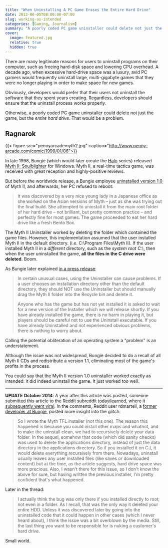 ```yaml
---
title: "When Uninstalling A PC Game Erases the Entire Hard Drive"
date: 2013-06-05T08:00:00-07:00
slug: working-as-intended
categories: [Gaming, Journalism]
summary: "A poorly coded PC game uninstaller could delete not just the game, but the *entire hard drive*. That would be a problem."
cover:
  image: featured.jpg
  relative: true
  hidden: true
---
```


There are many legitimate reasons for users to uninstall programs on their computer, such as freeing hard-disk space and lowering CPU overhead. A decade ago, when excessive hard-drive space was a luxury, avid PC gamers would frequently uninstall large, multi-gigabyte games that they were no longer playing in order to make space for new games.

Obviously, developers would prefer that their users not uninstall the software that they spent years creating. Regardless, developers should ensure that the uninstall process works properly.

Otherwise, a poorly coded PC game uninstaller could delete not just the game, but the _entire hard drive_. That would be a problem.

## Ragnarok

{{< figure src="pennyarcademyth2.jpg" caption="http://www.penny-arcade.com/comic/1999/01/06">}}

In late 1998, Bungie (which would later create the [Halo](http://www.halowaypoint.com/en-us/) series) released [Myth II: Soulblighter](http://mythipedia.wikia.com/wiki/Myth_II:_Soulblighter) for Windows. Myth II, a real-time tactics game, was received with great reception and highly-positive reviews.

But before the worldwide release, a Bungie employee [uninstalled version 1.0](http://halo.bungie.net/inside/history.aspx?link=juggernougat) of Myth II, and afterwards, her PC refused to reboot:

> It was discovered by a very nice young lady in a Japanese office as she worked on the Asian versions of Myth – just as she was trying out the final build. She attempted to uninstall it from the main root folder of her hard drive – not brilliant, but pretty common practice – and perfectly fine for most games. The game proceeded to eat her hard drive like a fresh Bento Box.

The Myth II Uninstaller worked by deleting the folder which contained the game files. However, this implementation assumed that the user installed Myth II in the default directory. (i.e. C:\Program Files\Myth II). If the user installed Myth II in a _different_ directory, such as the _system root C:\\_, then when the user uninstalled the game, **all the files in the C drive were deleted.** Boom.

As Bungie later explained [in a press release](http://www.macobserver.com/news/98/december/981229/bungierecall.html):

> In certain unusual cases, using the Uninstaller can cause problems. If a user chooses an installation directory other than the default directory, they should NOT use the Uninstaller but should manually drag the Myth II folder into the Recycle bin and delete it.
>
> Anyone who has the game but has not yet installed it is asked to wait for a new version of the Installer which we will release shortly. If you have already installed the game, there is no harm in playing it, but players should be careful not to use the Uninstall executable. If you have already Uninstalled and not experienced obvious problems, there is nothing to worry about.

Calling the potential obliteration of an operating system a "problem" is an understatement.

Although the issue was not widespread, Bungie decided to do a recall of all Myth II CDs and redistribute a version 1.1, eliminating most of the game's profits in the process.

You could say that the Myth II version 1.0 uninstaller worked exactly as intended: it did indeed uninstall the game. It just worked _too_ well.

---

**UPDATE October 2014**: A year after this article was posted, someone submitted this article to the Reddit subreddit [todayilearned](http://www.reddit.com/r/todayilearned/), where it [subsequently went viral](http://www.reddit.com/r/todayilearned/comments/2ka43x/til_that_in_the_game_myth_ii_soulblighter_due_to/). In the comments, Reddit user rdmartell, a [former developer at Bungie](https://www.freelancer.com/u/rdmartell.html), posted more insight into the glitch:

> So I wrote the Myth TFL installer (not this one). The reason this happened is because you could install other maps and whatnot, and to make the uninstall clean, we had to recursively delete your data folder.
> In the sequel, somehow that code (which did sanity checks) was used to delete the applications directory, instead of just the data directory in the applications directory.
> So if you installed it on C:/, it would delete everything recursively from there.
> Nowadays, uninstall usually leaves any user installed files (like saves or downloaded content) but at the time, as the article suggests, hard drive space was more precious. Also, I wasn't there for this issue, so I don't know the above for sure, but having written the previous installer, I'm pretty confident that's what happened.

Later in the thread:

> I actually think the bug was only there if you installed directly to root; not even in a folder. As I recall, that was the only way it deleted your entire HDD.
> Unless it was discovered later by going into the uninstalled code that it could happen in other cases (which I never heard about), I think the issue was a bit overblown by the media. Still, the last thing you want to be responsible for is nuking a customer's hard drive.

Small world.

